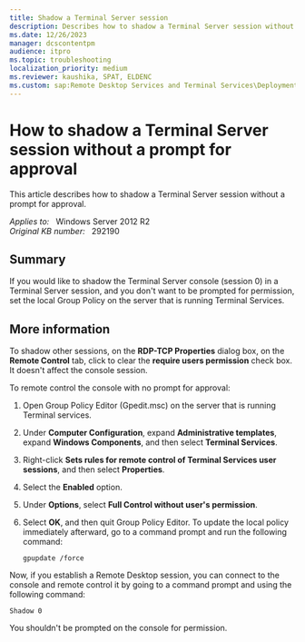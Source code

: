 ```yaml
---
title: Shadow a Terminal Server session
description: Describes how to shadow a Terminal Server session without a prompt for approval.
ms.date: 12/26/2023
manager: dcscontentpm
audience: itpro
ms.topic: troubleshooting
localization_priority: medium
ms.reviewer: kaushika, SPAT, ELDENC
ms.custom: sap:Remote Desktop Services and Terminal Services\Deployment, configuration, and management of Remote Desktop Services infrastructure, csstroubleshoot
---
```

# How to shadow a Terminal Server session without a prompt for approval

This article describes how to shadow a Terminal Server session without a prompt for approval.

_Applies to:_ &nbsp; Windows Server 2012 R2  
_Original KB number:_ &nbsp; 292190

## Summary

If you would like to shadow the Terminal Server console (session 0) in a Terminal Server session, and you don't want to be prompted for permission, set the local Group Policy on the server that is running Terminal Services.

## More information

To shadow other sessions, on the **RDP-TCP Properties** dialog box, on the **Remote Control** tab, click to clear the **require users permission** check box. It doesn't affect the console session.

To remote control the console with no prompt for approval:

1. Open Group Policy Editor (Gpedit.msc) on the server that is running Terminal services.
2. Under **Computer Configuration**, expand **Administrative templates**, expand **Windows Components**, and then select **Terminal Services**.
3. Right-click **Sets rules for remote control of Terminal Services user sessions**, and then select **Properties**.
4. Select the **Enabled** option.
5. Under **Options**, select **Full Control without user's permission**.
6. Select **OK**, and then quit Group Policy Editor. To update the local policy immediately afterward, go to a command prompt and run the following command:

    ```console
    gpupdate /force
    ```

Now, if you establish a Remote Desktop session, you can connect to the console and remote control it by going to a command prompt and using the following command:

```console
Shadow 0
```

You shouldn't be prompted on the console for permission.
